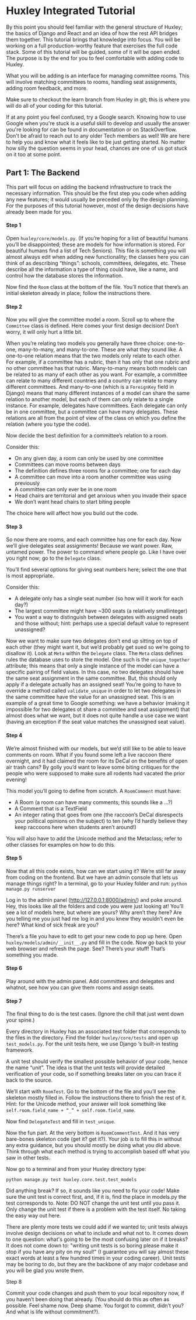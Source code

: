 # Huxley Integrated Tutorial
 
 
By this point you should feel familiar with the general structure of Huxley; the basics of Django and React and an idea of how the rest API bridges them together. This tutorial brings that knowledge into focus. You will be working on a full production-worthy feature that exercises the full code stack. Some of this tutorial will be guided, some of it will be open ended. The purpose is by the end for you to feel comfortable with adding code to Huxley.
 
What you will be adding is an interface for managing committee rooms. This will involve matching committees to rooms, handling seat assignments, adding room feedback, and more.
 
Make sure to checkout the learn branch from Huxley in git; this is where you will do all of your coding for this tutorial.

If at any point you feel confused, try a Google search. Knowing how to use Google when you're stuck is a useful skill to develop and usually the answer you're looking for can be found in documentation or on StackOverflow. Don't be afraid to reach out to any older Tech members as well! We are here to help you and know what it feels like to be just getting started. No matter how silly the question seems in your head, chances are one of us got stuck on it too at some point.

 
## Part 1: The Backend
 
This part will focus on adding the backend infrastructure to track the necessary information. This should be the first step you code when adding any new features; it would usually be preceded only by the design planning. For the purposes of this tutorial however, most of the design decisions have already been made for you.
 
#### Step 1
 
Open ```huxley/core/models.py```. (If you’re hoping for a list of beautiful humans you’ll be disappointed; these are models for how information is stored. For beautiful humans find a list of Tech Seniors). This file is something you will almost always edit when adding new functionality; the classes here you can think of as describing “things”: schools, committees, delegates, etc.  These describe all the information a type of thing could have, like a name, and control how the database stores the information.
 
Now find the ```Room``` class at the bottom of the file. You’ll notice that there’s an initial skeleton already in place; follow the instructions there.
 
#### Step 2
 
Now you will give the committee model a room. Scroll up to where the ```Committee``` class is defined. Here comes your first design decision! Don’t worry, it will only hurt a little bit.
 
When you’re relating two models you generally have three choice: one-to-one, many-to-many, and many-to-one. These are what they sound like. A one-to-one relation means that the two models only relate to each other. For example, if a committee has a rubric, then it has only that one rubric and no other committee has that rubric. Many-to-many means both models can be related to as many of each other as you want. For example, a committee can relate to many different countries and a country can relate to many different committees. And many-to-one (which is a ```ForeignKey``` field in Django) means that many different instances of a model can share the same relation to another model, but each of them can only relate to a single instance. For example, delegates have committees. Each delegate can only be in one committee, but a committee can have many delegates. These relations are all from the point of view of the class on which you define the relation (where you type the code).
 
Now decide the best definition for a committee’s relation to a room.
 
Consider this:
 
* On any given day, a room can only be used by one committee
* Committees can move rooms between days
* The definition defines three rooms for a committee; one for each day
* A committee can move into a room another committee was using previously
* A committee can only ever be in one room 
* Head chairs are territorial and get anxious when you invade their space
* We don’t want head chairs to start biting people
 
The choice here will affect how you build out the code.
 
#### Step 3
 
So now there are rooms, and each committee has one for each day. Now we’ll give delegates seat assignments! Because we want power. Raw, untamed power. The power to command where people go. Like I have over you right now; go to the ```Delegate``` class. 
 
You’ll find several options for giving seat numbers here; select the one that is most appropriate. 
 
Consider this:
 
* A delegate only has a single seat number (so how will it work for each day?)
* The largest committee might have ~300 seats (a relatively smallinteger)
* You want a way to distinguish between delegates with assigned seats and those without; hint: perhaps use a special default value to represent unassigned?
 
Now we want to make sure two delegates don’t end up sitting on top of each other (they might want it, but we’d probably get sued so we’re going to disallow it). Look at ```Meta``` within the ```Delegate``` class. The ```Meta``` class defines rules the database uses to store the model. One such is the ```unique_together``` attribute; this means that only a single instance of the model can have a specific pairing of field values. In this case, no two delegates should have the same seat assignment in the same committee. But, this should only apply if a delegate actually has an assigned seat! You’re going to have to override a method called ```validate_unique``` in order to let two delegates in the same committee have the value for an unassigned seat. This is an example of a great time to Google something: we have a behavior (making it impossible for two delegates ot share a commitee and seat assignment) that almost does what we want, but it does not quite handle a use case we want (having an exception if the seat value matches the unassigned seat value).
 
#### Step 4
 
We’re almost finished with our models, but we’d still like to be able to leave comments on room. What if you found some left a live raccoon there overnight, and it had claimed the room for its DeCal on the benefits of open air trash cans? By golly you’d want to leave some biting critiques for the people who were supposed to make sure all rodents had vacated the prior evening!
 
This model you’ll going to define from scratch.
A ```RoomComment``` must have:

* A Room (a room can have many comments; this sounds like a …?)
* A Comment that is a TextField
* An integer rating that goes from one (the raccoon’s DeCal disrespects your political opinions on the subject) to ten (why I’d hardly believe they keep raccoons here when students aren’t around!)
 
You will also have to add the Unicode method and the Metaclass; refer to other classes for examples on how to do this.
 
#### Step 5
 
Now that all this code exists, how can we start using it? We’re still far away from coding on the frontend. But we have an admin console that lets us manage things right? In a terminal, go to your Huxley folder and run: ```python manage.py runserver```
 
Log in to the admin panel (http://127.0.0.1:8000/admin/) and poke around. Hey, this looks like all the folders and code you were just looking at! You’ll see a lot of models here, but where are yours? Why aren’t they here? Are you telling me you just had me log in and you knew they wouldn’t even be here? What kind of sick freak are you?
 
There’s a file you have to edit to get your new code to pop up here. Open ```huxley/models/admin/__init__.py``` and fill in the code. Now go back to your web browser and refresh the page. See? There’s your stuff! That’s something you made.
 
#### Step 6
 
Play around with the admin panel. Add committees and delegates and whatnot, see how you can give them rooms and assign seats.
 
#### Step 7
 
The final thing to do is the test cases. (Ignore the chill that just went down your spine.)
 
Every directory in Huxley has an associated test folder that corresponds to the files in the directory. Find the folder ```huxley/core/tests``` and open up ```test_models.py```. For the unit tests here, we use Django ‘s built-in testing framework. 
 
A unit test should verify the smallest possible behavior of your code, hence the name “unit”. The idea is that the unit tests will provide detailed verification of your code, so if something breaks later on you can trace it back to the source.
 
We’ll start with ```RoomTest```. Go to the bottom of the file and you’ll see the skeleton mostly filled in. Follow the instructions there to finish the rest of it. Hint: for the Unicode method, your answer will look something like ```self.room.field_name + “_” + self.room.field_name```.
 
Now find ```DelegateTest``` and fill in ```test_unique```.
 
Now the fun part. At the very bottom is ```RoomCommentTest```. And it has very bare-bones skeleton code (get it? get it?). Your job is to fill this in without any extra guidance, but you should mostly be doing what you did above. Think through what each method is trying to accomplish based off what you saw in other tests.
 
Now go to a terminal and from your Huxley directory type:
 
```
python manage.py test huxley.core.test.test_models
```
 
Did anything break? If so, it sounds like you need to fix your code! Make sure the unit test is correct first, and, if it is, find the place in models.py the test corresponds to. Note: DO NOT change the unit test until you pass it. Only change the unit test if there is a problem with the test itself. No taking the easy way out here.

There are plenty more tests we could add if we wanted to; unit tests always involve design decisions on what to include and what not to. It comes down to one question: what's going to be the most confusing later on if it breaks? It does not come down to: "writing unit tests is so boring please make it stop if you have any pity on my soul!" (I guarantee you will say almost these exact words at least a few hundred times in your coding career). Unit tests may be boring to do, but they are the backbone of any major codebase and you will be glad you wrote them.
 
Step 8
 
Commit your code changes and push them to your local repository now, if you haven’t been doing that already. (You should do this as often as possible. Feel shame now. Deep shame. You forgot to commit, didn’t you? And what is life without commitment?).
